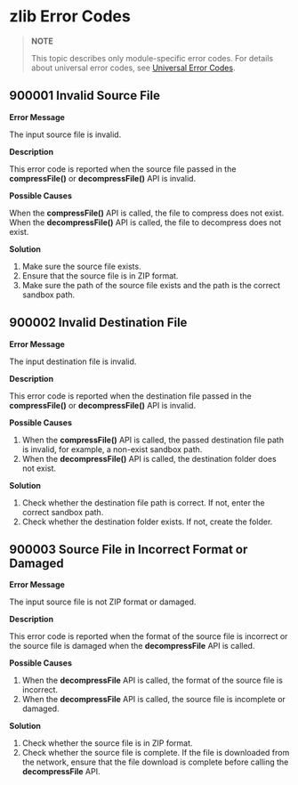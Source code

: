 # zlib Error Codes

> **NOTE**
>
> This topic describes only module-specific error codes. For details about universal error codes, see [Universal Error Codes](../errorcode-universal.md).

## 900001 Invalid Source File

**Error Message**

The input source file is invalid.

**Description**

This error code is reported when the source file passed in the **compressFile()** or **decompressFile()** API is invalid.

**Possible Causes**

When the **compressFile()** API is called, the file to compress does not exist. When the **decompressFile()** API is called, the file to decompress does not exist.

**Solution**

1. Make sure the source file exists.
2. Ensure that the source file is in ZIP format.
3. Make sure the path of the source file exists and the path is the correct sandbox path.

## 900002 Invalid Destination File

**Error Message**

The input destination file is invalid.

**Description**

This error code is reported when the destination file passed in the **compressFile()** or **decompressFile()** API is invalid.

**Possible Causes**

1. When the **compressFile()** API is called, the passed destination file path is invalid, for example, a non-exist sandbox path.
2. When the **decompressFile()** API is called, the destination folder does not exist.

**Solution**

1. Check whether the destination file path is correct. If not, enter the correct sandbox path.
2. Check whether the destination folder exists. If not, create the folder.

## 900003 Source File in Incorrect Format or Damaged

**Error Message**

The input source file is not ZIP format or damaged.

**Description**

This error code is reported when the format of the source file is incorrect or the source file is damaged when the **decompressFile** API is called.


**Possible Causes**

1. When the **decompressFile** API is called, the format of the source file is incorrect.
2. When the **decompressFile** API is called, the source file is incomplete or damaged.

**Solution**

1. Check whether the source file is in ZIP format.
2. Check whether the source file is complete. If the file is downloaded from the network, ensure that the file download is complete before calling the **decompressFile** API.
